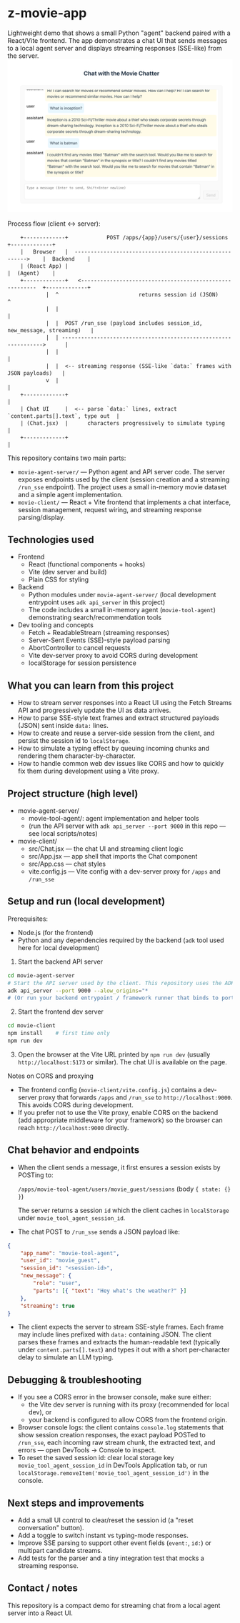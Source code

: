 # z-movie-app

Lightweight demo that shows a small Python "agent" backend paired with a React/Vite frontend. The app demonstrates a chat UI that sends messages to a local agent server and displays streaming responses (SSE-like) from the server.
![UI screenshot](screenshots/ui.png)

Process flow (client ↔ server):

```
	+-------------+            POST /apps/{app}/users/{user}/sessions            +-------------+
	|   Browser   |  ------------------------------------------------------->    |  Backend    |
	| (React App) |                                                              |  (Agent)    |
	+-------------+   <--------------------------------------------------------  +-------------+
			|  ^                         returns session id (JSON)                      ^
			|  |                                                                        |
			|  |  POST /run_sse (payload includes session_id, new_message, streaming)   |
			|  | ---------------------------------------------------------------->      |
			|  |                                                                        |
			|  |  <-- streaming response (SSE-like `data:` frames with JSON payloads)   |
			v  |                                                                        |
	+-------------+                                                                     |
	| Chat UI     |  <-- parse `data:` lines, extract `content.parts[].text`, type out  |
	| (Chat.jsx)  |      characters progressively to simulate typing                    |
	+-------------+                                                                     |
```


This repository contains two main parts:

- `movie-agent-server/` — Python agent and API server code. The server exposes endpoints used by the client (session creation and a streaming `/run_sse` endpoint). The project uses a small in-memory movie dataset and a simple agent implementation.
- `movie-client/` — React + Vite frontend that implements a chat interface, session management, request wiring, and streaming response parsing/display.

## Technologies used

- Frontend
	- React (functional components + hooks)
	- Vite (dev server and build)
	- Plain CSS for styling
- Backend
	- Python modules under `movie-agent-server/` (local development entrypoint uses `adk api_server` in this project)
	- The code includes a small in-memory agent (`movie-tool-agent`) demonstrating search/recommendation tools
- Dev tooling and concepts
	- Fetch + ReadableStream (streaming responses)
	- Server-Sent Events (SSE)-style payload parsing
	- AbortController to cancel requests
	- Vite dev-server proxy to avoid CORS during development
	- localStorage for session persistence

## What you can learn from this project

- How to stream server responses into a React UI using the Fetch Streams API and progressively update the UI as data arrives.
- How to parse SSE-style text frames and extract structured payloads (JSON) sent inside `data:` lines.
- How to create and reuse a server-side session from the client, and persist the session id to `localStorage`.
- How to simulate a typing effect by queuing incoming chunks and rendering them character-by-character.
- How to handle common web dev issues like CORS and how to quickly fix them during development using a Vite proxy.

## Project structure (high level)

- movie-agent-server/
	- movie-tool-agent/: agent implementation and helper tools
	- (run the API server with `adk api_server --port 9000` in this repo — see local scripts/notes)
- movie-client/
	- src/Chat.jsx — the chat UI and streaming client logic
	- src/App.jsx — app shell that imports the Chat component
	- src/App.css — chat styles
	- vite.config.js — Vite config with a dev-server proxy for `/apps` and `/run_sse`

## Setup and run (local development)

Prerequisites:

- Node.js (for the frontend)
- Python and any dependencies required by the backend (`adk` tool used here for local development)

1) Start the backend API server

```bash
cd movie-agent-server
# Start the API server used by the client. This repository uses the ADK dev server command during development:
adk api_server --port 9000 --alow_origins="*
# (Or run your backend entrypoint / framework runner that binds to port 9000.)
```

2) Start the frontend dev server

```bash
cd movie-client
npm install    # first time only
npm run dev
```

3) Open the browser at the Vite URL printed by `npm run dev` (usually `http://localhost:5173` or similar). The chat UI is available on the page.

Notes on CORS and proxying

- The frontend config (`movie-client/vite.config.js`) contains a dev-server proxy that forwards `/apps` and `/run_sse` to `http://localhost:9000`. This avoids CORS during development.
- If you prefer not to use the Vite proxy, enable CORS on the backend (add appropriate middleware for your framework) so the browser can reach `http://localhost:9000` directly.

## Chat behavior and endpoints

- When the client sends a message, it first ensures a session exists by POSTing to:

	`/apps/movie-tool-agent/users/movie_guest/sessions` (body `{ state: {} }`)

	The server returns a session `id` which the client caches in `localStorage` under `movie_tool_agent_session_id`.

- The chat POST to `/run_sse` sends a JSON payload like:

```json
{
	"app_name": "movie-tool-agent",
	"user_id": "movie_guest",
	"session_id": "<session-id>",
	"new_message": {
		"role": "user",
		"parts": [{ "text": "Hey what's the weather?" }]
	},
	"streaming": true
}
```

- The client expects the server to stream SSE-style frames. Each frame may include lines prefixed with `data:` containing JSON. The client parses these frames and extracts the human-readable text (typically under `content.parts[].text`) and types it out with a short per-character delay to simulate an LLM typing.

## Debugging & troubleshooting

- If you see a CORS error in the browser console, make sure either:
	- the Vite dev server is running with its proxy (recommended for local dev), or
	- your backend is configured to allow CORS from the frontend origin.
- Browser console logs: the client contains `console.log` statements that show session creation responses, the exact payload POSTed to `/run_sse`, each incoming raw stream chunk, the extracted text, and errors — open DevTools → Console to inspect.
- To reset the saved session id: clear local storage key `movie_tool_agent_session_id` in DevTools Application tab, or run `localStorage.removeItem('movie_tool_agent_session_id')` in the console.

## Next steps and improvements

- Add a small UI control to clear/reset the session id (a "reset conversation" button).
- Add a toggle to switch instant vs typing-mode responses.
- Improve SSE parsing to support other event fields (`event:`, `id:`) or multipart candidate streams.
- Add tests for the parser and a tiny integration test that mocks a streaming response.

## Contact / notes

This repository is a compact demo for streaming chat from a local agent server into a React UI.
